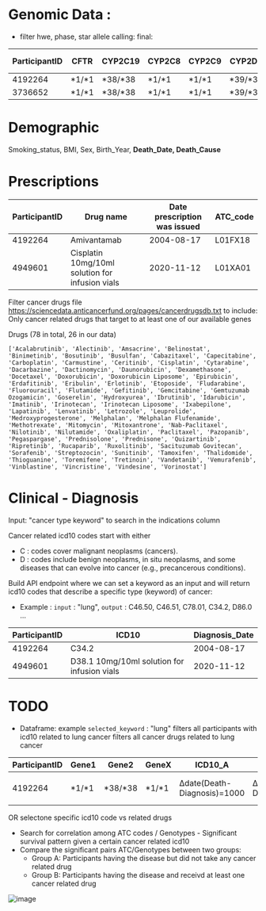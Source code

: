 # Genomic Data : 
  * filter hwe, phase, star allele calling:
 final:
    
| ParticipantID | CFTR  | CYP2C19 | CYP2C8 | CYP2C9 | CYP2D6 | CYP3A4 | CYP3A5 | DPYD | SLCO1B1 | TPMT | UGT1A1 | VKORC1 | NAT2 | HLA-A | HLA-B
|---------------|-------|-|--------|--|---|---|---|---|---|---|---|---|--|-|--|
| 4192264       |*1/*1 | *38/*38 | *1/*1|*1/*1 | *39/*39| *1/*1| *1/*1| *1/*rs17376848| *1/*1|*1/*1|*1/*80|*H6+rs9934438/*T|*4/*5 | |
| 3736652       |*1/*1|*38/*38|*1/*1|*1/*1|*39/*39|*1/*1|*1/*1|*1/*6|*1/*1|*1/*1|*1/*1|*H6+rs9934438/*T|*5/*5||




# Demographic
Smoking_status, BMI, Sex, Birth_Year, **Death_Date, Death_Cause**



# Prescriptions

ParticipantID 	|Drug name |	Date prescription was issued 	|ATC_code |
| -----| ----| ----|---|
4192264 	| Amivantamab | 	2004-08-17 	| L01FX18 | 
4949601 	| Cisplatin 10mg/10ml solution for infusion vials | 	2020-11-12 | L01XA01 |

Filter cancer drugs file https://sciencedata.anticancerfund.org/pages/cancerdrugsdb.txt to include:
  Only cancer related drugs that target to at least one of our available genes  

  Drugs (78 in total, 26 in our data)
  
    ['Acalabrutinib', 'Alectinib', 'Amsacrine', 'Belinostat', 'Binimetinib', 'Bosutinib', 'Busulfan', 'Cabazitaxel', 'Capecitabine', 'Carboplatin', 'Carmustine', 'Ceritinib', 'Cisplatin', 'Cytarabine', 'Dacarbazine', 'Dactinomycin', 'Daunorubicin', 'Dexamethasone', 'Docetaxel', 'Doxorubicin', 'Doxorubicin Liposome', 'Epirubicin', 'Erdafitinib', 'Eribulin', 'Erlotinib', 'Etoposide', 'Fludarabine', 'Fluorouracil', 'Flutamide', 'Gefitinib', 'Gemcitabine', 'Gemtuzumab Ozogamicin', 'Goserelin', 'Hydroxyurea', 'Ibrutinib', 'Idarubicin', 'Imatinib', 'Irinotecan', 'Irinotecan Liposome', 'Ixabepilone', 'Lapatinib', 'Lenvatinib', 'Letrozole', 'Leuprolide', 'Medroxyprogesterone', 'Melphalan', 'Melphalan Flufenamide', 'Methotrexate', 'Mitomycin', 'Mitoxantrone', 'Nab-Paclitaxel', 'Nilotinib', 'Nilutamide', 'Oxaliplatin', 'Paclitaxel', 'Pazopanib', 'Pegaspargase', 'Prednisolone', 'Prednisone', 'Quizartinib', 'Ripretinib', 'Rucaparib', 'Ruxolitinib', 'Sacituzumab Govitecan', 'Sorafenib', 'Streptozocin', 'Sunitinib', 'Tamoxifen', 'Thalidomide', 'Thioguanine', 'Toremifene', 'Tretinoin', 'Vandetanib', 'Vemurafenib', 'Vinblastine', 'Vincristine', 'Vindesine', 'Vorinostat']
    

 

# Clinical - Diagnosis

 Input: "cancer type keyword" to search in the indications column

Cancer related icd10 codes start with either 
  * C : codes cover malignant neoplasms (cancers).
  * D : codes include benign neoplasms, in situ neoplasms, and some diseases that can evolve into cancer (e.g., precancerous conditions).


Build API endpoint where we can set a keyword as an input and will return icd10 codes that describe a specific type (keyword) of cancer:
  * Example : `input` : "lung", `output` : C46.50, C46.51, C78.01, C34.2, D86.0 ...



ParticipantID 	| ICD10|	Diagnosis_Date |
| -----| ----| ----|
4192264 	| C34.2 | 	2004-08-17 	
4949601 	| D38.1 10mg/10ml solution for infusion vials | 	2020-11-12 


# TODO

* Dataframe:
  example `selected_keyword` : "lung"
  filters  all participants with icd10 related to lung cancer
  filters all cancer drugs related to lung cancer
  

| ParticipantID | Gene1  | Gene2 | GeneX | ICD10_A | ICD10_B | ICD10_C | ATC_A | ATC_B |
|---------------|------- |-------|-------|---------|---------|---------|-------|-------|
| 4192264       |*1/*1 | *38/*38 | *1/*1| Δdate(Death-Diagnosis)=1000| Δdate(Death-Diagnosis)=100 | NA| Δdate(Death-LastPrescription)= 800|Δdate(Death-LastPrescription)= 100 | 


 OR
 selectone specific icd10 code vs related drugs 

 * Search for correlation among ATC codes / Genotypes - Significant survival pattern given a certain cancer related icd10
 * Compare the significant pairs ATC/Genotypes between two groups:
     * Group A: Participants having the disease but did not take any cancer related drug
     * Group B: Participants having the disease and receivd at least one cancer related drug

![image](https://github.com/user-attachments/assets/21d219a4-f801-4c79-a549-7a6b6054eb89)










